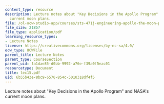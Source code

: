 ```yaml
---
content_type: resource
description: Lecture notes about "Key Decisions in the Apollo Program" and NASA's
  current moon plans.
file: /ol-ocw-studio-app/courses/sts-471j-engineering-apollo-the-moon-project-as-a-complex-system-spring-2007/6b55b43e8bc96570854c5010318df4f5_lec15.pdf
file_size: 21857
file_type: application/pdf
learning_resource_types:
- Lecture Notes
license: https://creativecommons.org/licenses/by-nc-sa/4.0/
ocw_type: OCWFile
parent_title: Lecture Notes
parent_type: CourseSection
parent_uid: fa1dae85-d0bb-9992-a76e-f39a0f5eac01
resourcetype: Document
title: lec15.pdf
uid: 6b55b43e-8bc9-6570-854c-5010318df4f5
---
```

Lecture notes about "Key Decisions in the Apollo Program" and NASA's current moon plans.